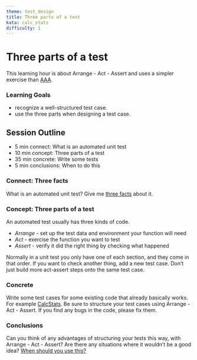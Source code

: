 ```yaml
---
theme: test_design
title: Three parts of a test
kata: calc_stats
difficulty: 1
---
```


# Three parts of a test

This learning hour is about Arrange - Act - Assert and uses a simpler exercise than [AAA](arrange_act_assert.html).

### Learning Goals

- recognize a well-structured test case.
- use the three parts when designing a test case.

## Session Outline

* 5 min connect: What is an automated unit test  
* 10 min concept: Three parts of a test  
* 35 min concrete: Write some tests 
* 5 min conclusions: When to do this


### Connect: Three facts
What is an automated unit test? Give me [three facts](/activities/connect/three_facts.html) about it.

### Concept: Three parts of a test
An automated test usually has three kinds of code.

* _Arrange_ - set up the test data and environment your function will need
* _Act_ - exercise the function you want to test
* _Assert_ - verify it did the right thing by checking what happened

Normally in a unit test you only have one of each section, and they come in that order. If you want to check another thing, add a new test case. Don’t just build more act-assert steps onto the same test case.

### Concrete
Write some test cases for some existing code that already basically works. For example [CalcStats](https://github.com/emilybache/custom-start-points/tree/master/start-points/CalcStats/C). Be sure to structure your test cases using Arrange - Act - Assert. If you find any bugs in the code, please fix them.

### Conclusions
Can you think of any advantages of structuring your tests this way, with Arrange - Act - Assert? Are there any situations where it wouldn’t be a good idea? [When should you use this?](/activities/conclusions/when_to_use_this.html)
